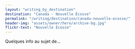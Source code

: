 ```yaml
---
layout: "writing_by_destination"
destination: "Canada - Nouvelle Écosse"
permalink: "/writing/destination/canada-nouvelle-ecosse/"
header-img: "assets/owner/hero/archive-bg.jpg"
flickr-text: "Nouvelle Écosse"
---
```


Quelques info au sujet de...